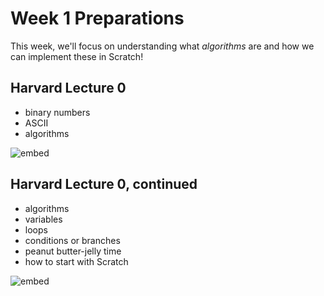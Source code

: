 # Week 1 Preparations

This week, we'll focus on understanding what *algorithms* are and how we can implement these in Scratch!

## Harvard Lecture 0

- binary numbers
- ASCII
- algorithms

![embed](https://www.youtube.com/embed/lhlBWlhS7Vg?rel=0&showinfo=0&start=420&end=1696)

## Harvard Lecture 0, continued

- algorithms
- variables
- loops
- conditions or branches
- peanut butter-jelly time
- how to start with Scratch

![embed](https://www.youtube.com/embed/KUB-aJXquUA?rel=0&showinfo=0&start=425&end=2984)
